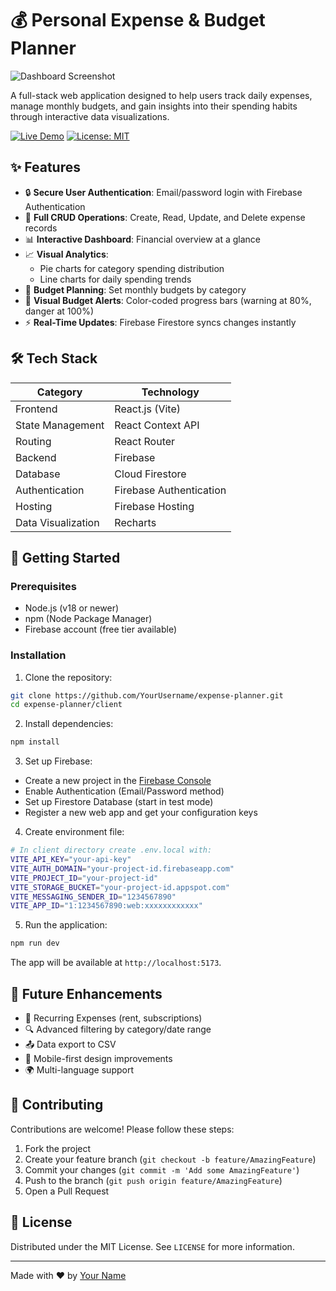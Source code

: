 
# 💰 Personal Expense & Budget Planner

![Dashboard Screenshot](https://via.placeholder.com/800x400?text=Dashboard+Screenshot)

A full-stack web application designed to help users track daily expenses, manage monthly budgets, and gain insights into their spending habits through interactive data visualizations.

[![Live Demo](https://img.shields.io/badge/-Live%20Demo-brightgreen)](https://your-project-id.web.app)
[![License: MIT](https://img.shields.io/badge/License-MIT-yellow.svg)](https://opensource.org/licenses/MIT)

## ✨ Features

- 🔒 **Secure User Authentication**: Email/password login with Firebase Authentication
- 📝 **Full CRUD Operations**: Create, Read, Update, and Delete expense records
- 📊 **Interactive Dashboard**: Financial overview at a glance
- 📈 **Visual Analytics**:
  - Pie charts for category spending distribution
  - Line charts for daily spending trends
- 💸 **Budget Planning**: Set monthly budgets by category
- 🚨 **Visual Budget Alerts**: Color-coded progress bars (warning at 80%, danger at 100%)
- ⚡ **Real-Time Updates**: Firebase Firestore syncs changes instantly

## 🛠️ Tech Stack

| Category          | Technology               |
|-------------------|--------------------------|
| Frontend          | React.js (Vite)          |
| State Management  | React Context API        |
| Routing           | React Router            |
| Backend           | Firebase                 |
| Database          | Cloud Firestore          |
| Authentication    | Firebase Authentication |
| Hosting           | Firebase Hosting         |
| Data Visualization| Recharts                 |

## 🚀 Getting Started

### Prerequisites
- Node.js (v18 or newer)
- npm (Node Package Manager)
- Firebase account (free tier available)

### Installation

1. Clone the repository:
```bash
git clone https://github.com/YourUsername/expense-planner.git
cd expense-planner/client
```

2. Install dependencies:
```bash
npm install
```

3. Set up Firebase:
- Create a new project in the [Firebase Console](https://console.firebase.google.com/)
- Enable Authentication (Email/Password method)
- Set up Firestore Database (start in test mode)
- Register a new web app and get your configuration keys

4. Create environment file:
```bash
# In client directory create .env.local with:
VITE_API_KEY="your-api-key"
VITE_AUTH_DOMAIN="your-project-id.firebaseapp.com"
VITE_PROJECT_ID="your-project-id"
VITE_STORAGE_BUCKET="your-project-id.appspot.com"
VITE_MESSAGING_SENDER_ID="1234567890"
VITE_APP_ID="1:1234567890:web:xxxxxxxxxxxx"
```

5. Run the application:
```bash
npm run dev
```

The app will be available at `http://localhost:5173`.


## 🔮 Future Enhancements

- 🔄 Recurring Expenses (rent, subscriptions)
- 🔍 Advanced filtering by category/date range
- 📤 Data export to CSV
- 📱 Mobile-first design improvements
- 🌍 Multi-language support

## 🤝 Contributing

Contributions are welcome! Please follow these steps:
1. Fork the project
2. Create your feature branch (`git checkout -b feature/AmazingFeature`)
3. Commit your changes (`git commit -m 'Add some AmazingFeature'`)
4. Push to the branch (`git push origin feature/AmazingFeature`)
5. Open a Pull Request

## 📜 License

Distributed under the MIT License. See `LICENSE` for more information.

---

Made with ❤️ by [Your Name](https://github.com/Pranav-P-S)
